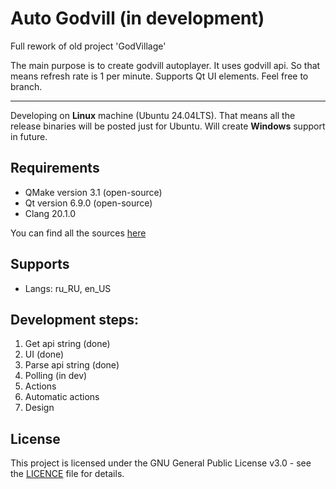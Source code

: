 # Auto Godvill (in development)

Full rework of old project 'GodVillage'

The main purpose is to create godvill autoplayer. It uses godvill api. So that means refresh rate is 1 per minute. Supports Qt UI elements. Feel free to branch.

---

Developing on **Linux** machine (Ubuntu 24.04LTS). That means all the release binaries will be posted just for Ubuntu. Will create **Windows** support in future.

## Requirements

* QMake version 3.1 (open-source)
* Qt version 6.9.0 (open-source)
* Clang 20.1.0

You can find all the sources [here](https://code.qt.io/cgit/)

## Supports

* Langs: ru_RU, en_US

## Development steps:

1. Get api string (done)
2. UI (done)
3. Parse api string (done)
4. Polling (in dev)
5. Actions
6. Automatic actions
7. Design

## License

This project is licensed under the GNU General Public License v3.0 - see the [LICENCE](LICENCE) file for details.
